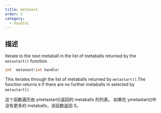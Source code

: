 ```yaml
---
title: metanext
order: 3
category:
  - houdini
---
```

    
## 描述

Iterate to the next metaball in the list of metaballs returned by the
`metastart()` function.

```c
int  metanext(int handle)
```

This iterates through the list of metaballs returned by `metastart()`.The
function returns `0` if there are no further metaballs in selected by
`metastart()`.

这个函数遍历由 ymetastart()返回的 metaballs 的列表。 如果在 ymetastart()中没有更多的 metaballs，该函数返回 0。

